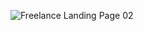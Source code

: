 ![Freelance Landing Page 02](https://github.com/user-attachments/assets/2f1189f2-ac04-4d81-b345-c0ea43b619d1)
